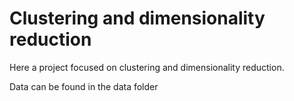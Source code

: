 # Clustering and dimensionality reduction

Here a project focused on clustering and dimensionality reduction.

Data can be found in the data folder
